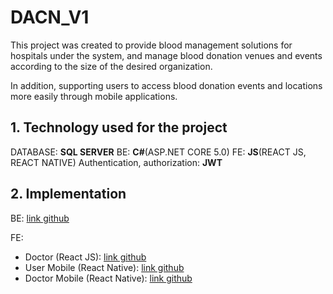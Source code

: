 # DACN_V1

This project was created to provide blood management solutions for hospitals under the system, and manage blood donation venues and events according
to the size of the desired organization.

In addition, supporting users to access blood donation events and locations more easily through mobile applications.


## 1. Technology used for the project
DATABASE: **SQL SERVER**
BE: **C#**(ASP.NET CORE 5.0)
FE: **JS**(REACT JS, REACT NATIVE)
Authentication, authorization: **JWT**

## 2. Implementation

BE: [link github](https://github.com/nguyenhoangkhangithutech/DACN_V1/edit/main/README.md)

FE:
- Doctor (React JS): [link github](https://github.com/nguyenhoangkhangithutech/FE_BB_V1)
- User Mobile (React Native): [link github](https://github.com/nguyenhoangkhangithutech/FE_MOBILE_USER_REACT_NATIVE)
- Doctor Mobile (React Native): [link github](https://github.com/nguyenhoangkhangithutech/FE_MOBILE_DOCTOR_REACT_NATIVE)
